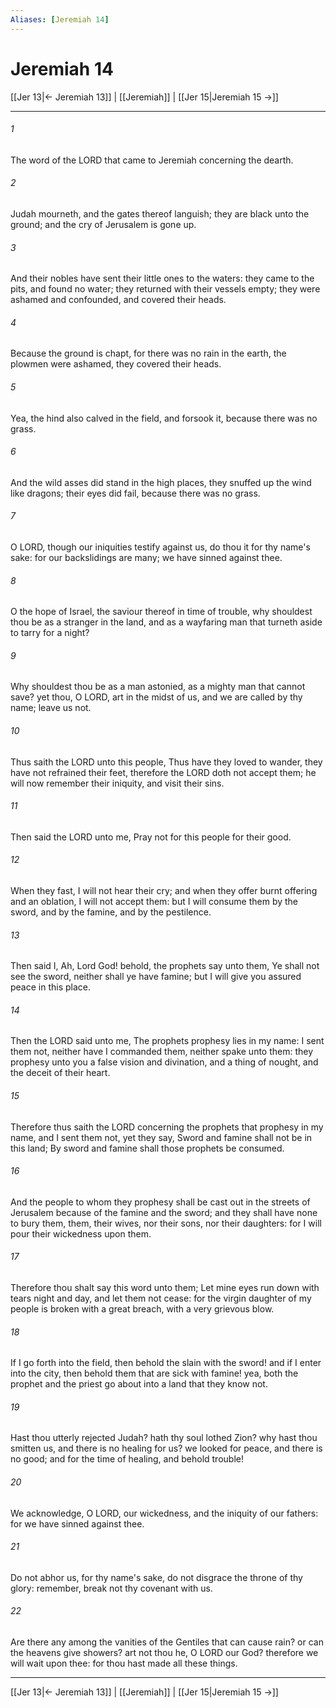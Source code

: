 ```yaml
---
Aliases: [Jeremiah 14]
---
```

# Jeremiah 14

[[Jer 13|← Jeremiah 13]] | [[Jeremiah]] | [[Jer 15|Jeremiah 15 →]]
***



###### 1 
The word of the LORD that came to Jeremiah concerning the dearth. 

###### 2 
Judah mourneth, and the gates thereof languish; they are black unto the ground; and the cry of Jerusalem is gone up. 

###### 3 
And their nobles have sent their little ones to the waters: they came to the pits, and found no water; they returned with their vessels empty; they were ashamed and confounded, and covered their heads. 

###### 4 
Because the ground is chapt, for there was no rain in the earth, the plowmen were ashamed, they covered their heads. 

###### 5 
Yea, the hind also calved in the field, and forsook it, because there was no grass. 

###### 6 
And the wild asses did stand in the high places, they snuffed up the wind like dragons; their eyes did fail, because there was no grass. 

###### 7 
O LORD, though our iniquities testify against us, do thou it for thy name's sake: for our backslidings are many; we have sinned against thee. 

###### 8 
O the hope of Israel, the saviour thereof in time of trouble, why shouldest thou be as a stranger in the land, and as a wayfaring man that turneth aside to tarry for a night? 

###### 9 
Why shouldest thou be as a man astonied, as a mighty man that cannot save? yet thou, O LORD, art in the midst of us, and we are called by thy name; leave us not. 

###### 10 
Thus saith the LORD unto this people, Thus have they loved to wander, they have not refrained their feet, therefore the LORD doth not accept them; he will now remember their iniquity, and visit their sins. 

###### 11 
Then said the LORD unto me, Pray not for this people for their good. 

###### 12 
When they fast, I will not hear their cry; and when they offer burnt offering and an oblation, I will not accept them: but I will consume them by the sword, and by the famine, and by the pestilence. 

###### 13 
Then said I, Ah, Lord God! behold, the prophets say unto them, Ye shall not see the sword, neither shall ye have famine; but I will give you assured peace in this place. 

###### 14 
Then the LORD said unto me, The prophets prophesy lies in my name: I sent them not, neither have I commanded them, neither spake unto them: they prophesy unto you a false vision and divination, and a thing of nought, and the deceit of their heart. 

###### 15 
Therefore thus saith the LORD concerning the prophets that prophesy in my name, and I sent them not, yet they say, Sword and famine shall not be in this land; By sword and famine shall those prophets be consumed. 

###### 16 
And the people to whom they prophesy shall be cast out in the streets of Jerusalem because of the famine and the sword; and they shall have none to bury them, them, their wives, nor their sons, nor their daughters: for I will pour their wickedness upon them. 

###### 17 
Therefore thou shalt say this word unto them; Let mine eyes run down with tears night and day, and let them not cease: for the virgin daughter of my people is broken with a great breach, with a very grievous blow. 

###### 18 
If I go forth into the field, then behold the slain with the sword! and if I enter into the city, then behold them that are sick with famine! yea, both the prophet and the priest go about into a land that they know not. 

###### 19 
Hast thou utterly rejected Judah? hath thy soul lothed Zion? why hast thou smitten us, and there is no healing for us? we looked for peace, and there is no good; and for the time of healing, and behold trouble! 

###### 20 
We acknowledge, O LORD, our wickedness, and the iniquity of our fathers: for we have sinned against thee. 

###### 21 
Do not abhor us, for thy name's sake, do not disgrace the throne of thy glory: remember, break not thy covenant with us. 

###### 22 
Are there any among the vanities of the Gentiles that can cause rain? or can the heavens give showers? art not thou he, O LORD our God? therefore we will wait upon thee: for thou hast made all these things.

***
[[Jer 13|← Jeremiah 13]] | [[Jeremiah]] | [[Jer 15|Jeremiah 15 →]]
